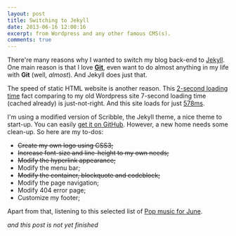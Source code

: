 ```yaml
---
layout: post
title: Switching to Jekyll
date: 2013-06-16 12:00:16
excerpt: from Wordpress and any other famous CMS(s).
comments: true
---
```


There're many reasons why I wanted to switch my blog back-end to [Jekyll](http://Jekyllrb.com). One main reason is that I love [**Git**](http://git-scm.com), even want to do almost anything in my life with **Git** (well, *almost*). And Jekyll does just that.

The speed of static HTML website is another reason. This [2-second loading time](http://blog.kissmetric.com/loading-time/) fact comparing to my old Wordpress site 7-second loading time (cached already) is just-not-right. And this site loads for just [578ms](http://tools.pingdom.com/fpt/#!/jHE3s/http://tklarryonline.github.io).

I'm using a modified version of Scribble, the Jekyll theme, a nice theme to start-up. You can easily [get it on GitHub](http://github.com/muan/scribble). However, a new home needs some clean-up. So here are my to-dos:

* <s>Create my own logo using CSS3;</s>
* <s>Increase font-size and line-height to my own needs;</s>
* <s>Modify the hyperlink appearance;</s>
* Modify the menu bar;
* <s>Modify the container, blockquote and codeblock;</s>
* Modify the page navigation;
* Modify 404 error page;
* Customize my footer;

Apart from that, listening to this selected list of [Pop music for June](http://mp3.zing.vn/album/Nhac-Hot-US-UK-Thang-06-2013-Various-Artists/ZWZAB7EW.html).

*and this post is not yet finished*
